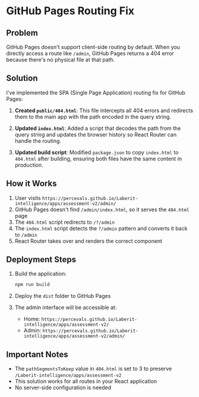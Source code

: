 # GitHub Pages Routing Fix

## Problem
GitHub Pages doesn't support client-side routing by default. When you directly access a route like `/admin`, GitHub Pages returns a 404 error because there's no physical file at that path.

## Solution
I've implemented the SPA (Single Page Application) routing fix for GitHub Pages:

1. **Created `public/404.html`**: This file intercepts all 404 errors and redirects them to the main app with the path encoded in the query string.

2. **Updated `index.html`**: Added a script that decodes the path from the query string and updates the browser history so React Router can handle the routing.

3. **Updated build script**: Modified `package.json` to copy `index.html` to `404.html` after building, ensuring both files have the same content in production.

## How it Works
1. User visits `https://percevals.github.io/Laberit-intelligence/apps/assessment-v2/admin/`
2. GitHub Pages doesn't find `/admin/index.html`, so it serves the `404.html` page
3. The `404.html` script redirects to `/?/admin`
4. The `index.html` script detects the `?/admin` pattern and converts it back to `/admin`
5. React Router takes over and renders the correct component

## Deployment Steps
1. Build the application:
   ```bash
   npm run build
   ```

2. Deploy the `dist` folder to GitHub Pages

3. The admin interface will be accessible at:
   - Home: `https://percevals.github.io/Laberit-intelligence/apps/assessment-v2/`
   - Admin: `https://percevals.github.io/Laberit-intelligence/apps/assessment-v2/admin/`

## Important Notes
- The `pathSegmentsToKeep` value in `404.html` is set to 3 to preserve `/Laberit-intelligence/apps/assessment-v2`
- This solution works for all routes in your React application
- No server-side configuration is needed